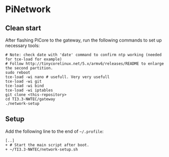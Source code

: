# PiNetwork

## Clean start
After flashing PiCore to the gateway, run the following commands to set up necessary tools:
```
# Note: check date with 'date' command to confirm ntp working (needed for tce-load for example)
# Follow http://tinycorelinux.net/5.x/armv6/releases/README to enlarge the second partition.
sudo reboot
tce-load -wi nano # usefull. Very very usefull
tce-load -wi git
tce-load -wi bind
tce-load -wi iptables
git clone <this-repository>
cd TI3.3-NWTEC/gateway
./network-setup
```
## Setup

Add the following line to the end of `~/.profile`:
```
[..]
+ # Start the main script after boot.
+ ~/TI3.3-NWTEC/network-setup.sh
```
